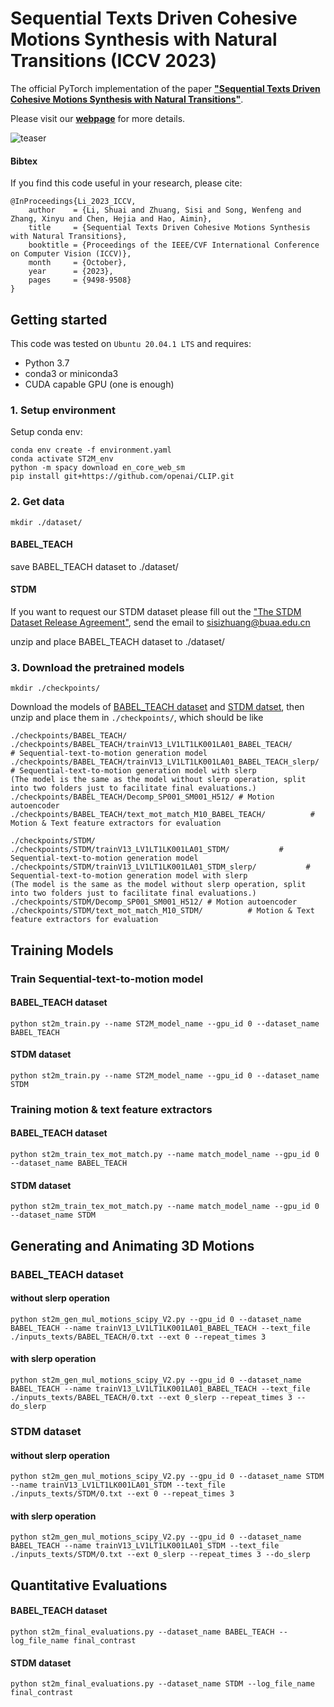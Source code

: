 # Sequential Texts Driven Cohesive Motions Synthesis with Natural Transitions (ICCV 2023)

The official PyTorch implementation of the paper [**"Sequential Texts Driven Cohesive Motions Synthesis with Natural Transitions"**](https://openaccess.thecvf.com/content/ICCV2023/html/Li_Sequential_Texts_Driven_Cohesive_Motions_Synthesis_with_Natural_Transitions_ICCV_2023_paper.html).

Please visit our [**webpage**](https://druthrie.github.io/sequential-texts-to-motion/) for more details.

![teaser](https://github.com/Druthrie/sequential-texts-to-motion/blob/main/fig/teaser_M29.png)

#### Bibtex
If you find this code useful in your research, please cite:

```
@InProceedings{Li_2023_ICCV,
    author    = {Li, Shuai and Zhuang, Sisi and Song, Wenfeng and Zhang, Xinyu and Chen, Hejia and Hao, Aimin},
    title     = {Sequential Texts Driven Cohesive Motions Synthesis with Natural Transitions},
    booktitle = {Proceedings of the IEEE/CVF International Conference on Computer Vision (ICCV)},
    month     = {October},
    year      = {2023},
    pages     = {9498-9508}
}
```

## Getting started

This code was tested on `Ubuntu 20.04.1 LTS` and requires:

* Python 3.7
* conda3 or miniconda3
* CUDA capable GPU (one is enough)

### 1. Setup environment
Setup conda env:
```shell
conda env create -f environment.yaml
conda activate ST2M_env
python -m spacy download en_core_web_sm
pip install git+https://github.com/openai/CLIP.git
```

### 2. Get data

```shell
mkdir ./dataset/
```

#### BABEL_TEACH

save BABEL_TEACH dataset to ./dataset/

#### STDM

If you want to request our STDM dataset please fill out the ["The STDM Dataset Release Agreement"](https://github.com/Druthrie/SequentialTexts2Motion/blob/main/dataset_agreement.pdf), send the email to sisizhuang@buaa.edu.cn

unzip and place BABEL_TEACH dataset to ./dataset/

### 3. Download the pretrained models
```shell
mkdir ./checkpoints/
```
Download the models of [BABEL_TEACH dataset](https://drive.google.com/file/d/1_KCzpH6BA-7BnL2_QrkJa2CA_RQUAvWR/view?usp=sharing) and [STDM datset](https://drive.google.com/file/d/1q6PgN2Nut7fuAlEXZITA7gBMDehUrkJC/view?usp=sharing), then unzip and place them in `./checkpoints/`, which should be like
```shell
./checkpoints/BABEL_TEACH/
./checkpoints/BABEL_TEACH/trainV13_LV1LT1LK001LA01_BABEL_TEACH/           # Sequential-text-to-motion generation model
./checkpoints/BABEL_TEACH/trainV13_LV1LT1LK001LA01_BABEL_TEACH_slerp/           # Sequential-text-to-motion generation model with slerp
(The model is the same as the model without slerp operation, split into two folders just to facilitate final evaluations.)
./checkpoints/BABEL_TEACH/Decomp_SP001_SM001_H512/ # Motion autoencoder
./checkpoints/BABEL_TEACH/text_mot_match_M10_BABEL_TEACH/          # Motion & Text feature extractors for evaluation

./checkpoints/STDM/
./checkpoints/STDM/trainV13_LV1LT1LK001LA01_STDM/           # Sequential-text-to-motion generation model
./checkpoints/STDM/trainV13_LV1LT1LK001LA01_STDM_slerp/           # Sequential-text-to-motion generation model with slerp
(The model is the same as the model without slerp operation, split into two folders just to facilitate final evaluations.)
./checkpoints/STDM/Decomp_SP001_SM001_H512/ # Motion autoencoder
./checkpoints/STDM/text_mot_match_M10_STDM/          # Motion & Text feature extractors for evaluation
```

## Training Models

### Train Sequential-text-to-motion model
#### BABEL_TEACH dataset
```shell
python st2m_train.py --name ST2M_model_name --gpu_id 0 --dataset_name BABEL_TEACH
```

#### STDM dataset
```shell
python st2m_train.py --name ST2M_model_name --gpu_id 0 --dataset_name STDM
```


### Training motion & text feature extractors
#### BABEL_TEACH dataset
```shell
python st2m_train_tex_mot_match.py --name match_model_name --gpu_id 0 --dataset_name BABEL_TEACH
```

#### STDM dataset
```shell
python st2m_train_tex_mot_match.py --name match_model_name --gpu_id 0 --dataset_name STDM
```


## Generating and Animating 3D Motions

### BABEL_TEACH dataset
#### without slerp operation
```shell
python st2m_gen_mul_motions_scipy_V2.py --gpu_id 0 --dataset_name BABEL_TEACH --name trainV13_LV1LT1LK001LA01_BABEL_TEACH --text_file ./inputs_texts/BABEL_TEACH/0.txt --ext 0 --repeat_times 3
```

#### with slerp operation
```shell
python st2m_gen_mul_motions_scipy_V2.py --gpu_id 0 --dataset_name BABEL_TEACH --name trainV13_LV1LT1LK001LA01_BABEL_TEACH --text_file ./inputs_texts/BABEL_TEACH/0.txt --ext 0_slerp --repeat_times 3 --do_slerp
```

### STDM dataset
#### without slerp operation
```shell
python st2m_gen_mul_motions_scipy_V2.py --gpu_id 0 --dataset_name STDM --name trainV13_LV1LT1LK001LA01_STDM --text_file ./inputs_texts/STDM/0.txt --ext 0 --repeat_times 3
```

#### with slerp operation
```shell
python st2m_gen_mul_motions_scipy_V2.py --gpu_id 0 --dataset_name BABEL_TEACH --name trainV13_LV1LT1LK001LA01_STDM --text_file ./inputs_texts/STDM/0.txt --ext 0_slerp --repeat_times 3 --do_slerp
```


## Quantitative Evaluations
#### BABEL_TEACH dataset
```shell
python st2m_final_evaluations.py --dataset_name BABEL_TEACH --log_file_name final_contrast
```

#### STDM dataset
```shell
python st2m_final_evaluations.py --dataset_name STDM --log_file_name final_contrast
```
